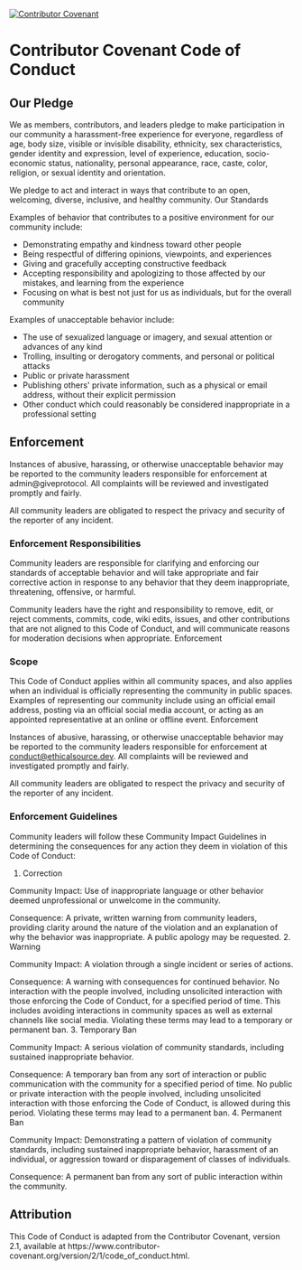 [![Contributor Covenant](https://img.shields.io/badge/Contributor%20Covenant-2.1-4baaaa.svg)](code_of_conduct.md) 

<h1>Contributor Covenant Code of Conduct</h1>
  <h2>Our Pledge</h2>

We as members, contributors, and leaders pledge to make participation in our community a harassment-free experience for everyone, regardless of age, body size, visible or invisible disability, ethnicity, sex characteristics, gender identity and expression, level of experience, education, socio-economic status, nationality, personal appearance, race, caste, color, religion, or sexual identity and orientation.

We pledge to act and interact in ways that contribute to an open, welcoming, diverse, inclusive, and healthy community.
Our Standards

Examples of behavior that contributes to a positive environment for our community include:

  - Demonstrating empathy and kindness toward other people
  - Being respectful of differing opinions, viewpoints, and experiences
  - Giving and gracefully accepting constructive feedback
  - Accepting responsibility and apologizing to those affected by our mistakes, and learning from the experience
  - Focusing on what is best not just for us as individuals, but for the overall community

Examples of unacceptable behavior include:

  - The use of sexualized language or imagery, and sexual attention or advances of any kind
  - Trolling, insulting or derogatory comments, and personal or political attacks
  - Public or private harassment
  - Publishing others' private information, such as a physical or email address, without their explicit permission
  - Other conduct which could reasonably be considered inappropriate in a professional setting

<h2>Enforcement</h2>

Instances of abusive, harassing, or otherwise unacceptable behavior may be reported to the community leaders responsible for enforcement at admin@giveprotocol. All complaints will be reviewed and investigated promptly and fairly.

All community leaders are obligated to respect the privacy and security of the reporter of any incident.

<h3>Enforcement Responsibilities</h3>

Community leaders are responsible for clarifying and enforcing our standards of acceptable behavior and will take appropriate and fair corrective action in response to any behavior that they deem inappropriate, threatening, offensive, or harmful.

Community leaders have the right and responsibility to remove, edit, or reject comments, commits, code, wiki edits, issues, and other contributions that are not aligned to this Code of Conduct, and will communicate reasons for moderation decisions when appropriate.
Enforcement

<H3>Scope</H3>

This Code of Conduct applies within all community spaces, and also applies when an individual is officially representing the community in public spaces. Examples of representing our community include using an official email address, posting via an official social media account, or acting as an appointed representative at an online or offline event.
Enforcement

Instances of abusive, harassing, or otherwise unacceptable behavior may be reported to the community leaders responsible for enforcement at conduct@ethicalsource.dev. All complaints will be reviewed and investigated promptly and fairly.

All community leaders are obligated to respect the privacy and security of the reporter of any incident.

<h3>Enforcement Guidelines</h3>

Community leaders will follow these Community Impact Guidelines in determining the consequences for any action they deem in violation of this Code of Conduct:
1. Correction

Community Impact: Use of inappropriate language or other behavior deemed unprofessional or unwelcome in the community.

Consequence: A private, written warning from community leaders, providing clarity around the nature of the violation and an explanation of why the behavior was inappropriate. A public apology may be requested.
2. Warning

Community Impact: A violation through a single incident or series of actions.

Consequence: A warning with consequences for continued behavior. No interaction with the people involved, including unsolicited interaction with those enforcing the Code of Conduct, for a specified period of time. This includes avoiding interactions in community spaces as well as external channels like social media. Violating these terms may lead to a temporary or permanent ban.
3. Temporary Ban

Community Impact: A serious violation of community standards, including sustained inappropriate behavior.

Consequence: A temporary ban from any sort of interaction or public communication with the community for a specified period of time. No public or private interaction with the people involved, including unsolicited interaction with those enforcing the Code of Conduct, is allowed during this period. Violating these terms may lead to a permanent ban.
4. Permanent Ban

Community Impact: Demonstrating a pattern of violation of community standards, including sustained inappropriate behavior, harassment of an individual, or aggression toward or disparagement of classes of individuals.

Consequence: A permanent ban from any sort of public interaction within the community.

<h2>Attribution</h2>
This Code of Conduct is adapted from the Contributor Covenant, version 2.1, available at https://www.contributor-covenant.org/version/2/1/code_of_conduct.html.
